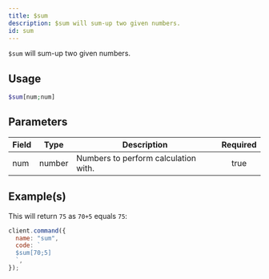 ```yaml
---
title: $sum
description: $sum will sum-up two given numbers.
id: sum
---
```


`$sum` will sum-up two given numbers.

## Usage

```php
$sum[num;num]
```

## Parameters

| Field | Type   | Description                          | Required |
| ----- | ------ | ------------------------------------ | :------: |
| num   | number | Numbers to perform calculation with. |   true   |

## Example(s)

This will return `75` as `70+5` equals `75`:

```javascript
client.command({
  name: "sum",
  code: `
  $sum[70;5]
  `,
});
```
